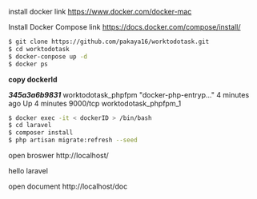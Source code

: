 install docker
 link https://www.docker.com/docker-mac

Install Docker Compose
 link https://docs.docker.com/compose/install/


```bash
$ git clone https://github.com/pakaya16/worktodotask.git
$ cd worktodotask
$ docker-conpose up -d
$ docker ps
```
**copy dockerId**

**_345a3a6b9831_**        worktodotask_phpfpm   "docker-php-entryp..."   4 minutes ago       Up 4 minutes        9000/tcp                      worktodotask_phpfpm_1

```bash
$ docker exec -it < dockerID > /bin/bash
$ cd laravel
$ composer install
$ php artisan migrate:refresh --seed

```
open broswer
 http://localhost/
 
 hello laravel
 
open document
 http://localhost/doc